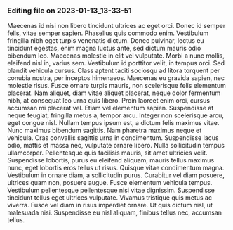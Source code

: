 

### Editing file on 2023-01-13_13-33-51

Maecenas id nisi non libero tincidunt ultrices ac eget orci. Donec id semper felis, vitae semper sapien. Phasellus quis commodo enim. Vestibulum fringilla nibh eget turpis venenatis dictum. Donec pulvinar, lectus eu tincidunt egestas, enim magna luctus ante, sed dictum mauris odio bibendum leo. Maecenas molestie in elit vel vulputate. Morbi a nunc mollis, eleifend nisl in, varius sem. Vestibulum id porttitor velit, in tempus orci. Sed blandit vehicula cursus. Class aptent taciti sociosqu ad litora torquent per conubia nostra, per inceptos himenaeos. Maecenas eu gravida sapien, nec molestie risus. Fusce ornare turpis mauris, non scelerisque felis elementum placerat. Nam aliquet, diam vitae aliquet placerat, neque dolor fermentum nibh, at consequat leo urna quis libero. Proin laoreet enim orci, cursus accumsan mi placerat vel. Etiam vel elementum sapien. Suspendisse at neque feugiat, fringilla metus a, tempor arcu.
Integer non scelerisque arcu, eget congue nisl. Nullam tempus ipsum est, a dictum felis maximus vitae. Nunc maximus bibendum sagittis. Nam pharetra maximus neque et vehicula. Cras convallis sagittis urna in condimentum. Suspendisse lacus odio, mattis et massa nec, vulputate ornare libero. Nulla sollicitudin tempus ullamcorper. Pellentesque quis facilisis mauris, sit amet ultricies velit. Suspendisse lobortis, purus eu eleifend aliquam, mauris tellus maximus nunc, eget lobortis eros tellus ut risus.
Quisque vitae condimentum magna. Vestibulum in ornare diam, a sollicitudin purus. Curabitur vel diam posuere, ultrices quam non, posuere augue. Fusce elementum vehicula tempus. Vestibulum pellentesque pellentesque nisi vitae dignissim. Suspendisse tincidunt tellus eget ultrices vulputate. Vivamus tristique quis metus ac viverra. Fusce vel diam in risus imperdiet ornare. Ut quis dictum nisl, ut malesuada nisi. Suspendisse eu nisl aliquam, finibus tellus nec, accumsan tellus.


